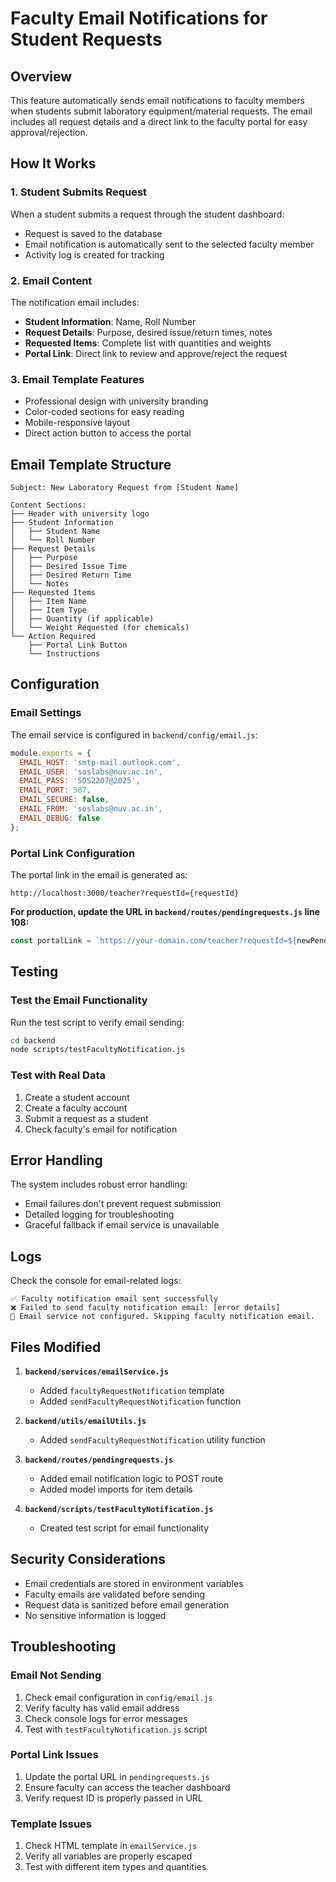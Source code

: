 # Faculty Email Notifications for Student Requests

## Overview
This feature automatically sends email notifications to faculty members when students submit laboratory equipment/material requests. The email includes all request details and a direct link to the faculty portal for easy approval/rejection.

## How It Works

### 1. Student Submits Request
When a student submits a request through the student dashboard:
- Request is saved to the database
- Email notification is automatically sent to the selected faculty member
- Activity log is created for tracking

### 2. Email Content
The notification email includes:
- **Student Information**: Name, Roll Number
- **Request Details**: Purpose, desired issue/return times, notes
- **Requested Items**: Complete list with quantities and weights
- **Portal Link**: Direct link to review and approve/reject the request

### 3. Email Template Features
- Professional design with university branding
- Color-coded sections for easy reading
- Mobile-responsive layout
- Direct action button to access the portal

## Email Template Structure

```
Subject: New Laboratory Request from [Student Name]

Content Sections:
├── Header with university logo
├── Student Information
│   ├── Student Name
│   └── Roll Number
├── Request Details
│   ├── Purpose
│   ├── Desired Issue Time
│   ├── Desired Return Time
│   └── Notes
├── Requested Items
│   ├── Item Name
│   ├── Item Type
│   ├── Quantity (if applicable)
│   └── Weight Requested (for chemicals)
└── Action Required
    ├── Portal Link Button
    └── Instructions
```

## Configuration

### Email Settings
The email service is configured in `backend/config/email.js`:
```javascript
module.exports = {
  EMAIL_HOST: 'smtp-mail.outlook.com',
  EMAIL_USER: 'soslabs@nuv.ac.in',
  EMAIL_PASS: 'SOS2207@2025',
  EMAIL_PORT: 587,
  EMAIL_SECURE: false,
  EMAIL_FROM: 'soslabs@nuv.ac.in',
  EMAIL_DEBUG: false
};
```

### Portal Link Configuration
The portal link in the email is generated as:
```
http://localhost:3000/teacher?requestId={requestId}
```

**For production, update the URL in `backend/routes/pendingrequests.js` line 108:**
```javascript
const portalLink = `https://your-domain.com/teacher?requestId=${newPendingRequest._id}`;
```

## Testing

### Test the Email Functionality
Run the test script to verify email sending:
```bash
cd backend
node scripts/testFacultyNotification.js
```

### Test with Real Data
1. Create a student account
2. Create a faculty account
3. Submit a request as a student
4. Check faculty's email for notification

## Error Handling

The system includes robust error handling:
- Email failures don't prevent request submission
- Detailed logging for troubleshooting
- Graceful fallback if email service is unavailable

## Logs

Check the console for email-related logs:
```
✅ Faculty notification email sent successfully
❌ Failed to send faculty notification email: [error details]
📧 Email service not configured. Skipping faculty notification email.
```

## Files Modified

1. **`backend/services/emailService.js`**
   - Added `facultyRequestNotification` template
   - Added `sendFacultyRequestNotification` function

2. **`backend/utils/emailUtils.js`**
   - Added `sendFacultyRequestNotification` utility function

3. **`backend/routes/pendingrequests.js`**
   - Added email notification logic to POST route
   - Added model imports for item details

4. **`backend/scripts/testFacultyNotification.js`**
   - Created test script for email functionality

## Security Considerations

- Email credentials are stored in environment variables
- Faculty emails are validated before sending
- Request data is sanitized before email generation
- No sensitive information is logged

## Troubleshooting

### Email Not Sending
1. Check email configuration in `config/email.js`
2. Verify faculty has valid email address
3. Check console logs for error messages
4. Test with `testFacultyNotification.js` script

### Portal Link Issues
1. Update the portal URL in `pendingrequests.js`
2. Ensure faculty can access the teacher dashboard
3. Verify request ID is properly passed in URL

### Template Issues
1. Check HTML template in `emailService.js`
2. Verify all variables are properly escaped
3. Test with different item types and quantities 